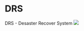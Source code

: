 # DRS
DRS - Desaster Recover System 
![](https://github.com/magiccode4Dim/DRS/blob/main/Working.gif)
